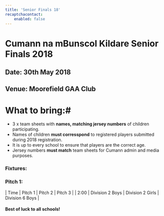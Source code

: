 ```yaml
---
title: 'Senior Finals 18'
recaptchacontact:
    enabled: false
---
```


# Cumann na mBunscol Kildare Senior Finals 2018 #

## Date: 30th May 2018

## Venue: Moorefield GAA Club

# What to bring:#
* 3 x team sheets with **names, matching jersey numbers** of children participating.
* Names of children **must corresspond** to registered players submitted during 2018 registration.
* It is up to every school to ensure that players are the correct age. 
* Jersey numbers **must match** team sheets for Cumann admin and media purposes.

### Fixtures:

### Pitch 1:
| Time | Pitch 1 | Pitch 2 | Pitch 3 |
| 2:00 | Division 2 Boys | Division 2 Girls | Division 6 Boys |

#### Best of luck to all schools!
